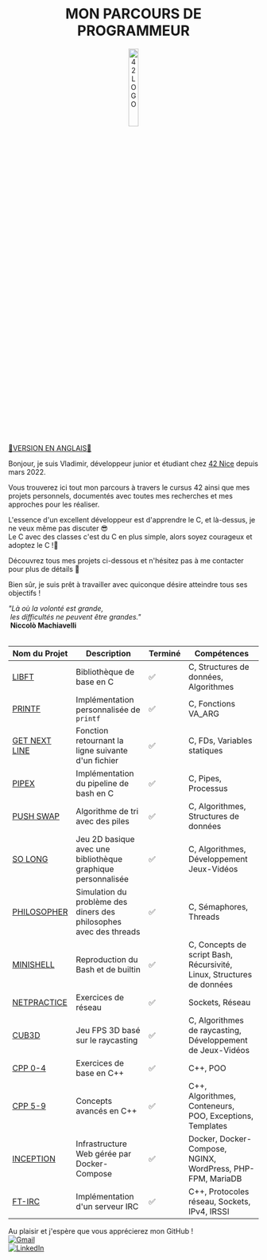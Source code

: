 <p align="center">
  <h1 align="center">MON PARCOURS DE PROGRAMMEUR</h1>
</p>

<p align="center">
  <img width="20%" alt="42LOGO" src="https://github.com/Vlad-PLK/Vlad-PLK/assets/61476758/649f8084-3f1d-421c-97ef-708453bd9b5d">
</p>

[🏴󠁧󠁢󠁥󠁮󠁧󠁿VERSION EN ANGLAIS🏴󠁧󠁢󠁥󠁮󠁧󠁿](https://github.com/Vlad-PLK)

Bonjour, je suis Vladimir, développeur junior et étudiant chez [42 Nice](https://42nice.fr) depuis mars 2022.

Vous trouverez ici tout mon parcours à travers le cursus 42 ainsi que mes projets personnels, documentés avec toutes mes recherches et mes approches pour les réaliser.

L'essence d'un excellent développeur est d'apprendre le C, et là-dessus, je ne veux même pas discuter 😎<br>
Le C avec des classes c'est du C en plus simple, alors soyez courageux et adoptez le C !💪<br>

Découvrez tous mes projets ci-dessous et n'hésitez pas à me contacter pour plus de détails 🚀

Bien sûr, je suis prêt à travailler avec quiconque désire atteindre tous ses objectifs ! <br>

*"Là où la volonté est grande,<br>
 les difficultés ne peuvent être grandes."* <br>
 **Niccolò Machiavelli**<br>
</br>

| Nom du Projet | Description | Terminé | Compétences |
|---|---|---|---|
| [LIBFT](https://github.com/Vlad-PLK/LIBFT) | Bibliothèque de base en C | ✅ | C, Structures de données, Algorithmes |
| [PRINTF](https://github.com/Vlad-PLK/PRINTF) | Implémentation personnalisée de `printf` | ✅ | C, Fonctions VA_ARG |
| [GET NEXT LINE](https://github.com/Vlad-PLK/GET_NEXT_LINE) | Fonction retournant la ligne suivante d'un fichier | ✅ | C, FDs, Variables statiques |
| [PIPEX](https://github.com/Vlad-PLK/PIPEX) | Implémentation du pipeline de bash en C | ✅ | C, Pipes, Processus |
| [PUSH SWAP](https://github.com/Vlad-PLK/PUSH_SWAP) | Algorithme de tri avec des piles | ✅ | C, Algorithmes, Structures de données |
| [SO LONG](https://github.com/Vlad-PLK/SO_LONG) | Jeu 2D basique avec une bibliothèque graphique personnalisée | ✅ | C, Algorithmes, Développement Jeux-Vidéos |
| [PHILOSOPHER](https://github.com/Vlad-PLK/PHILOSOPHER) | Simulation du problème des diners des philosophes avec des threads | ✅ | C, Sémaphores, Threads |
| [MINISHELL](https://github.com/Vlad-PLK/MINISHELL) | Reproduction du Bash et de builtin | ✅ | C, Concepts de script Bash, Récursivité, Linux, Structures de données |
| [NETPRACTICE](https://github.com/Vlad-PLK/NETPRACTICE) | Exercices de réseau | ✅ | Sockets, Réseau |
| [CUB3D](https://github.com/Vlad-PLK/cub3d) | Jeu FPS 3D basé sur le raycasting | ✅ | C, Algorithmes de raycasting, Développement de Jeux-Vidéos |
| [CPP 0-4](https://github.com/Vlad-PLK/CPP0-4) | Exercices de base en C++ | ✅ | C++, POO |
| [CPP 5-9](https://github.com/Vlad-PLK/INCEPTION) | Concepts avancés en C++ | ✅ | C++, Algorithmes, Conteneurs, POO, Exceptions, Templates |
| [INCEPTION](https://github.com/Vlad-PLK/INCEPTION) | Infrastructure Web gérée par Docker-Compose | ✅ | Docker, Docker-Compose, NGINX, WordPress, PHP-FPM, MariaDB |
| [FT-IRC](https://github.com/Vlad-PLK/Internet-Relay-Chat) | Implémentation d'un serveur IRC | ✅ | C++, Protocoles réseau, Sockets, IPv4, IRSSI

Au plaisir et j'espère que vous apprécierez mon GitHub !</br>
[![Gmail](https://img.shields.io/badge/Email-e74c3c?style=for-the-badge&logo=gmail&logoColor=ffffff)](mailto:leonpolo365@gmail.com)  
[![LinkedIn](https://img.shields.io/badge/Linkedin-0e76a8?style=for-the-badge&logo=linkedin&logoColor=ffffff)](https://www.linkedin.com/in/vladimir-polojienko-735563307)

